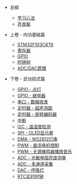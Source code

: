 - 总纲

  - [学习心法](ch_01_overview.md)
  - [开发板](ch_02_board.md)

- 上卷 - 内功基础篇

  - [STM32F103C8T6](ch_03_stm32f103c8t6.md)
  - [寄存器](ch_04_registers.md)
  - [GPIO](ch_05_gpio.md)
  - [时钟树](ch_06_clock_tree.md)
  - [ADC/DAC原理](ch_07_adc_dac.md)


- 下卷 - 武功招式篇

  - [GPIO - 点灯](ch_08_gpio_led.md)
  - [GPIO - 继电器](ch_09_gpio_relay.md)
  - [串口 - 数据收发](ch_10_serial.md)
  - [定时器 - 超声测距](ch_11_timer_ultrasonic_distance.md)
  - [定时器 - 旋转编码器](ch_12_timer_encoder.md)
  - [中断](ch_13_interrupt.md)
  - [I2C - 温湿度检测](ch_14_i2c_aht30.md)
  - [SPI - OLED显示屏](ch_15_spi_oled.md)
  - [DMA - WS2812灯串](ch_16_dma_ws2812.md)
  - [PWM - 直流电机控制](ch_17_pwm_motor.md)
  - [PWM - 无源蜂鸣器播放音乐](ch_18_pwm_passive_buzzer.md)
  - [ADC - 光敏电阻亮度测量](ch_19_adc_brightness.md)
  - [ADC - 多通道采集](ch_20_adc_multi_channel_acqusition.md)
  - [DAC - 呼吸灯](ch_21_dac_breathing_light.md)
  - [RTC实时时钟](ch_22_rtc.md)




